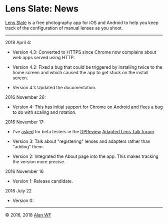 # Lens Slate: News

[Lens Slate](index.html) is a free photography app for iOS and Android to help you keep track of the configuration of manual lenses as you shoot.

<hr/>

2018 April 4:

 * Version 4.3: Converted to HTTPS since Chrome now complains about web apps served using HTTP.

 * Version 4.2: Fixed a bug that could be triggered by installing twice to the home screen and which caused the app to get stuck on the install screen.

 * Version 4.1: Updated the documentation.

2016 November 26:

 * Version 4: This has initial support for Chrome on Android and fixes a bug to do with scaling and rotation.

2016 November 17:

 * I've [asked](https://www.dpreview.com/forums/thread/4080409) for beta testers in the [DPReview](https://www.dpreview.com) [Adapted Lens Talk forum](https://www.dpreview.com/forums/1065).

 * Version 3: Talk about "registering" lenses and adapters rather than "adding" them.

 * Version 2: Integrated the About page into the app. This makes tracking the version more precise.

2016 November 16

* Version 1: Release candidate.

2016 July 22

* Version 0:

<hr/>

© 2016, 2018 [Alan WF](https://alanwf.org/)
